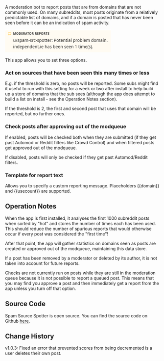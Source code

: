 A moderation bot to report posts that are from domains that are not commonly used. On many subreddits, most posts originate from a relatively predictable list of domains, and if a domain is posted that has never been seen before it can be an indication of spam activity.

![Example report](https://raw.githubusercontent.com/fsvreddit/spam-src-spotter/main/doc_images/screenshot.png)

This app allows you to set three options.

### Act on sources that have been seen this many times or less

E.g. if the threshold is zero, no posts will be reported. Some subs might find it useful to run with this setting for a week or two after install to help build up a store of domains that the sub sees (although the app does attempt to build a list on install - see the Operation Notes section).

If the threshold is 2, the first and second post that uses that domain will be reported, but no further ones.

### Check posts after approving out of the modqueue

If enabled, posts will be checked both when they are submitted (if they get past Automod or Reddit filters like Crowd Control) and when filtered posts get approved out of the modqueue.

If disabled, posts will only be checked if they get past Automod/Reddit filters.

### Template for report text

Allows you to specify a custom reporting message. Placeholders {{domain}} and {{usecount}} are supported.

## Operation Notes

When the app is first installed, it analyses the first 1000 subreddit posts when sorted by "hot" and stores the number of times each has been used. This should reduce the number of spurious reports that would otherwise occur if every post was considered the "first time"!

After that point, the app will gather statistics on domains seen as posts are created or approved out of the modqueue, maintaining this data store.

If a post has been removed by a moderator or deleted by its author, it is not taken into account for future reports.

Checks are not currently run on posts while they are still in the moderation queue because it is not possible to report a queued post. This means that you may find you approve a post and then immediately get a report from the app unless you turn off that option.

## Source Code

Spam Source Spotter is open source. You can find the source code on Github [here](https://github.com/fsvreddit/spam-src-spotter).

## Change History

v1.0.3: Fixed an error that prevented scores from being decremented is a user deletes their own post.
